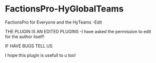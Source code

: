 # FactionsPro-HyGlobalTeams
FactionsPro for Everyone and the HyTeams
-Edit

THE PLUGIN IS AN EDITED PLUGINS
-I have asked the permission to edit for the author itself!

IF HAVE BUGS TELL US

I hope this plugin is usefull to u too!
